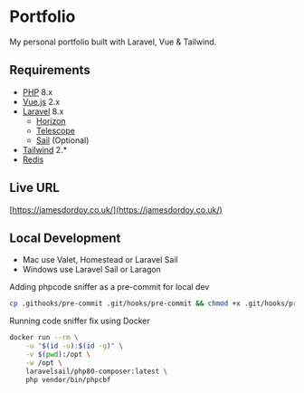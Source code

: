 # Portfolio
My personal portfolio built with Laravel, Vue & Tailwind.

## Requirements

* [PHP](https://www.php.net/releases/8.0/en.php) 8.x
* [Vue.js](https://vuejs.org/) 2.x
* [Laravel](http://laravel.com/docs/) 8.x
    * [Horizon](https://laravel.com/docs/8.x/horizon)
    * [Telescope](https://laravel.com/docs/8.x/telescope)
    * [Sail](https://laravel.com/docs/8.x/sail) (Optional)
* [Tailwind](https://tailwindcss.com/) 2.*
* [Redis](https://redis.io/)

## Live URL
[https://jamesdordoy.co.uk/](https://jamesdordoy.co.uk/)

## Local Development


- Mac use Valet, Homestead or Laravel Sail
- Windows use Laravel Sail or Laragon

Adding phpcode sniffer as a pre-commit for local dev

```bash
cp .githooks/pre-commit .git/hooks/pre-commit && chmod +x .git/hooks/pre-commit
```

Running code sniffer fix using Docker
```bash
docker run --rm \
    -u "$(id -u):$(id -g)" \
    -v $(pwd):/opt \
    -w /opt \
    laravelsail/php80-composer:latest \
    php vendor/bin/phpcbf
```